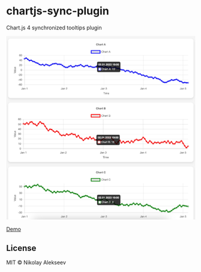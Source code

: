 # chartjs-sync-plugin

Chart.js 4 synchronized tooltips plugin

![demo](./pscr.png)

[Demo](https://fernir.github.io/chartjs-sync-plugin/)

## License

MIT © Nikolay Alekseev
